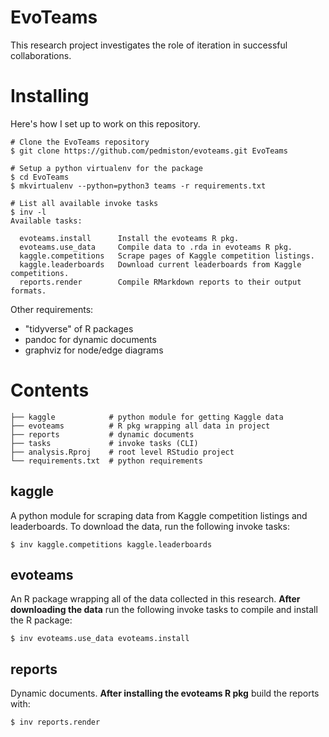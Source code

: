 # EvoTeams

This research project investigates the role of iteration in successful collaborations.

# Installing

Here's how I set up to work on this repository.

    # Clone the EvoTeams repository
    $ git clone https://github.com/pedmiston/evoteams.git EvoTeams

    # Setup a python virtualenv for the package
    $ cd EvoTeams
    $ mkvirtualenv --python=python3 teams -r requirements.txt

    # List all available invoke tasks
    $ inv -l
    Available tasks:

      evoteams.install      Install the evoteams R pkg.
      evoteams.use_data     Compile data to .rda in evoteams R pkg.
      kaggle.competitions   Scrape pages of Kaggle competition listings.
      kaggle.leaderboards   Download current leaderboards from Kaggle competitions.
      reports.render        Compile RMarkdown reports to their output formats.

Other requirements:

- "tidyverse" of R packages
- pandoc for dynamic documents
- graphviz for node/edge diagrams

# Contents

    ├── kaggle            # python module for getting Kaggle data
    ├── evoteams          # R pkg wrapping all data in project
    ├── reports           # dynamic documents
    ├── tasks             # invoke tasks (CLI)
    ├── analysis.Rproj    # root level RStudio project
    └── requirements.txt  # python requirements

## kaggle

A python module for scraping data from Kaggle competition listings and leaderboards. To download the data, run the following invoke tasks:

    $ inv kaggle.competitions kaggle.leaderboards

## evoteams

An R package wrapping all of the data collected in this research. **After downloading the data** run the following invoke tasks to compile and install the R package:

    $ inv evoteams.use_data evoteams.install

## reports

Dynamic documents. **After installing the evoteams R pkg** build the reports with:

    $ inv reports.render
